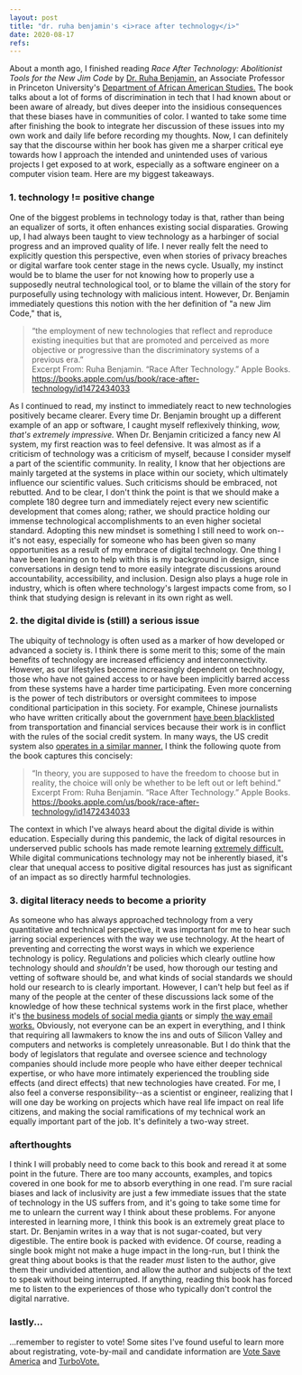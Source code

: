 ```yaml
---
layout: post
title: "dr. ruha benjamin's <i>race after technology</i>"
date: 2020-08-17
refs:
---
```


About a month ago, I finished reading <i>Race After Technology: Abolitionist Tools for the New Jim Code</i> by <a href="https://www.ruhabenjamin.com/">Dr. Ruha Benjamin,</a> an Associate Professor in Princeton University's <a href="https://aas.princeton.edu/">Department of African American Studies.</a> The book talks about a lot of forms of discrimination in tech that I had known about or been aware of already, but dives deeper into the insidious consequences that these biases have in communities of color. I wanted to take some time after finishing the book to integrate her discussion of these issues into my own work and daily life before recording my thoughts. <!--excerpt-->Now, I can definitely say that the discourse within her book has given me a sharper critical eye towards how I approach the intended and unintended uses of various projects I get exposed to at work, especially as a software engineer on a computer vision team. Here are my biggest takeaways.

<h3>1. technology != positive change</h3>

One of the biggest problems in technology today is that, rather than being an equalizer of sorts, it often enhances existing social disparaties. Growing up, I had always been taught to view technology as a harbinger of social progress and an improved quality of life. I never really felt the need to explicitly question this perspective, even when stories of privacy breaches or digital warfare took center stage in the news cycle. Usually, my instinct would be to blame the user for not knowing how to properly use a supposedly neutral technological tool, or to blame the villain of the story for purposefully using technology with malicious intent. However, Dr. Benjamin immediately questions this notion with the her definition of "a new Jim Code," that is,

<blockquote>
“the employment of new technologies that reflect and reproduce existing inequities but that are promoted and perceived as more objective or progressive than the discriminatory systems of a previous era.”
<br>
<div class="cite">Excerpt From: Ruha Benjamin. “Race After Technology.” Apple Books. <a href="https://books.apple.com/us/book/race-after-technology/id1472434033">https://books.apple.com/us/book/race-after-technology/id1472434033</a></div>
</blockquote>

As I continued to read, my instinct to immediately react to new technologies positively became clearer. Every time Dr. Benjamin brought up a different example of an app or software, I caught myself reflexively thinking, <i>wow, that's extremely impressive.</i> When Dr. Benjamin criticized a fancy new AI system, my first reaction was to feel defensive. It was almost as if a criticism of technology was a criticism of myself, because I consider myself a part of the scientific community. In reality, I know that her objections are mainly targeted at the systems in place within our society, which ultimately influence our scientific values. Such criticisms should be embraced, not rebutted. And to be clear, I don't think the point is that we should make a complete 180 degree turn and immediately reject every new scientific development that comes along; rather, we should practice holding our immense technological accomplishments to an even higher societal standard. Adopting this new mindset is something I still need to work on--it's not easy, especially for someone who has been given so many opportunities as a result of my embrace of digital technology. One thing I have been leaning on to help with this is my background in design, since conversations in design tend to more easily integrate discussions around accountability, accessibility, and inclusion. Design also plays a huge role in industry, which is often where technology's largest impacts come from, so I think that studying design is relevant in its own right as well.

<h3>2. the digital divide is (still) a serious issue</h3>

The ubiquity of technology is often used as a marker of how developed or advanced a society is. I think there is some merit to this; some of the main benefits of technology are increased efficiency and interconnectivity. However, as our lifestyles become increasingly dependent on technology, those who have not gained access to or have been implicitly barred access from these systems have a harder time participating. Even more concerning is the power of tech distributors or oversight commitees to impose conditional participation in this society. For example, Chinese journalists who have written critically about the government <a href="https://www.wired.co.uk/article/china-social-credit-system-explained">have been blacklisted</a> from transportation and financial services because their work is in conflict with the rules of the social credit system. In many ways, the US credit system also <a href="https://www.vox.com/the-goods/2018/11/2/18057450/china-social-credit-score-spend-frivolously-video-games">operates in a similar manner.</a> I think the following quote from the book captures this concisely:

<blockquote>“In theory, you are supposed to have the freedom to choose but in reality, the choice will only be whether to be left out or left behind.”
<br>
<div class="cite">Excerpt From: Ruha Benjamin. “Race After Technology.” Apple Books. <a href="https://books.apple.com/us/book/race-after-technology/id1472434033">https://books.apple.com/us/book/race-after-technology/id1472434033</a></div>
</blockquote>

The context in which I've always heard about the digital divide is within education. Especially during this pandemic, the lack of digital resources in underserved public schools has made remote learning <a href="https://gizmodo.com/the-pandemic-exposed-a-massive-digital-divide-in-our-sc-1844323273">extremely difficult.</a> While digital communications technology may not be inherently biased, it's clear that unequal access to positive digital resources has just as significant of an impact as so directly harmful technologies.

<h3>3. digital literacy needs to become a priority</h3>

As someone who has always approached technology from a very quantitative and technical perspective, it was important for me to hear such jarring social experiences with the way we use technology. At the heart of preventing and correcting the worst ways in which we experience technology is policy. Regulations and policies which clearly outline how technology should and <i>shouldn't</i> be used, how thorough our testing and vetting of software should be, and what kinds of social standards we should hold our research to is clearly important. However, I can't help but feel as if many of the people at the center of these discussions lack some of the knowledge of how these technical systems work in the first place, whether it's <a href="https://www.cnet.com/news/some-senators-in-congress-capitol-hill-just-dont-get-facebook-and-mark-zuckerberg/">the business models of social media giants</a> or simply <a href="https://www.vice.com/en_uk/article/z3ew8w/gop-congressman-turns-antitrust-hearing-into-personal-tech-support-session">the way email works.</a> Obviously, not everyone can be an expert in everything, and I think that requiring all lawmakers to know the ins and outs of Silicon Valley and computers and networks is completely unreasonable. But I do think that the body of legislators that regulate and oversee science and technology companies should include more people who have either deeper technical expertise, or who have more intimately experienced the troubling side effects (and direct effects) that new technologies have created. For me, I also feel a converse responsibility--as a scientist or engineer, realizing that I will one day be working on projects which have real life impact on real life citizens, and making the social ramifications of my technical work an equally important part of the job. It's definitely a two-way street.

<h3>afterthoughts</h3>

I think I will probably need to come back to this book and reread it at some point in the future. There are too many accounts, examples, and topics covered in one book for me to absorb everything in one read. I'm sure racial biases and lack of inclusivity are just a few immediate issues that the state of technology in the US suffers from, and it's going to take some time for me to unlearn the current way I think about these problems. For anyone interested in learning more, I think this book is an extremely great place to start. Dr. Benjamin writes in a way that is not sugar-coated, but very digestible. The entire book is packed with evidence. Of course, reading a single book might not make a huge impact in the long-run, but I think the great thing about books is that the reader <i>must</i> listen to the author, give them their undivided attention, and allow the author and subjects of the text to speak without being interrupted. If anything, reading this book has forced me to listen to the experiences of those who typically don't control the digital narrative.

<h3>lastly...</h3>

...remember to register to vote! Some sites I've found useful to learn more about registrating, vote-by-mail and candidate information are <a href="https://votesaveamerica.com/">Vote Save America</a> and <a href="https://turbovote.org/">TurboVote.</a>

<br>